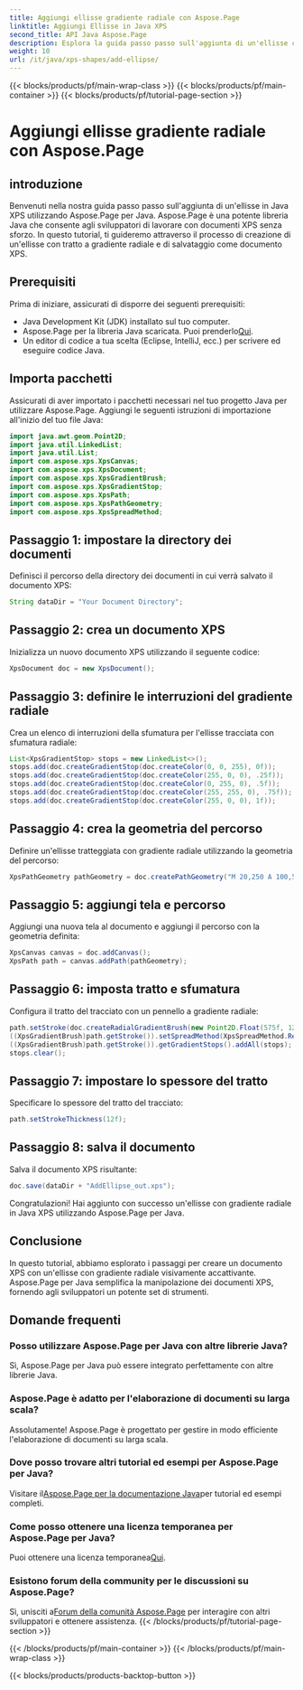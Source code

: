 ```yaml
---
title: Aggiungi ellisse gradiente radiale con Aspose.Page
linktitle: Aggiungi Ellisse in Java XPS
second_title: API Java Aspose.Page
description: Esplora la guida passo passo sull'aggiunta di un'ellisse con gradiente radiale in Java XPS utilizzando Aspose.Page per Java. Migliora la creazione dei tuoi documenti senza sforzo.
weight: 10
url: /it/java/xps-shapes/add-ellipse/
---
```


{{< blocks/products/pf/main-wrap-class >}}
{{< blocks/products/pf/main-container >}}
{{< blocks/products/pf/tutorial-page-section >}}

# Aggiungi ellisse gradiente radiale con Aspose.Page

## introduzione
Benvenuti nella nostra guida passo passo sull'aggiunta di un'ellisse in Java XPS utilizzando Aspose.Page per Java. Aspose.Page è una potente libreria Java che consente agli sviluppatori di lavorare con documenti XPS senza sforzo. In questo tutorial, ti guideremo attraverso il processo di creazione di un'ellisse con tratto a gradiente radiale e di salvataggio come documento XPS.
## Prerequisiti
Prima di iniziare, assicurati di disporre dei seguenti prerequisiti:
- Java Development Kit (JDK) installato sul tuo computer.
-  Aspose.Page per la libreria Java scaricata. Puoi prenderlo[Qui](https://releases.aspose.com/page/java/).
- Un editor di codice a tua scelta (Eclipse, IntelliJ, ecc.) per scrivere ed eseguire codice Java.
## Importa pacchetti
Assicurati di aver importato i pacchetti necessari nel tuo progetto Java per utilizzare Aspose.Page. Aggiungi le seguenti istruzioni di importazione all'inizio del tuo file Java:
```java
import java.awt.geom.Point2D;
import java.util.LinkedList;
import java.util.List;
import com.aspose.xps.XpsCanvas;
import com.aspose.xps.XpsDocument;
import com.aspose.xps.XpsGradientBrush;
import com.aspose.xps.XpsGradientStop;
import com.aspose.xps.XpsPath;
import com.aspose.xps.XpsPathGeometry;
import com.aspose.xps.XpsSpreadMethod;
```
## Passaggio 1: impostare la directory dei documenti
Definisci il percorso della directory dei documenti in cui verrà salvato il documento XPS:
```java
String dataDir = "Your Document Directory";
```
## Passaggio 2: crea un documento XPS
Inizializza un nuovo documento XPS utilizzando il seguente codice:
```java
XpsDocument doc = new XpsDocument();
```
## Passaggio 3: definire le interruzioni del gradiente radiale
Crea un elenco di interruzioni della sfumatura per l'ellisse tracciata con sfumatura radiale:
```java
List<XpsGradientStop> stops = new LinkedList<>();
stops.add(doc.createGradientStop(doc.createColor(0, 0, 255), 0f));
stops.add(doc.createGradientStop(doc.createColor(255, 0, 0), .25f));
stops.add(doc.createGradientStop(doc.createColor(0, 255, 0), .5f));
stops.add(doc.createGradientStop(doc.createColor(255, 255, 0), .75f));
stops.add(doc.createGradientStop(doc.createColor(255, 0, 0), 1f));
```
## Passaggio 4: crea la geometria del percorso
Definire un'ellisse tratteggiata con gradiente radiale utilizzando la geometria del percorso:
```java
XpsPathGeometry pathGeometry = doc.createPathGeometry("M 20,250 A 100,50 0 1 1 220,250 100,50 0 1 1 20,250");
```
## Passaggio 5: aggiungi tela e percorso
Aggiungi una nuova tela al documento e aggiungi il percorso con la geometria definita:
```java
XpsCanvas canvas = doc.addCanvas();
XpsPath path = canvas.addPath(pathGeometry);
```
## Passaggio 6: imposta tratto e sfumatura
Configura il tratto del tracciato con un pennello a gradiente radiale:
```java
path.setStroke(doc.createRadialGradientBrush(new Point2D.Float(575f, 125f), new Point2D.Float(575f, 100f), 75f, 50f));
((XpsGradientBrush)path.getStroke()).setSpreadMethod(XpsSpreadMethod.Reflect);
((XpsGradientBrush)path.getStroke()).getGradientStops().addAll(stops);
stops.clear();
```
## Passaggio 7: impostare lo spessore del tratto
Specificare lo spessore del tratto del tracciato:
```java
path.setStrokeThickness(12f);
```
## Passaggio 8: salva il documento
Salva il documento XPS risultante:
```java
doc.save(dataDir + "AddEllipse_out.xps");
```
Congratulazioni! Hai aggiunto con successo un'ellisse con gradiente radiale in Java XPS utilizzando Aspose.Page per Java.
## Conclusione
In questo tutorial, abbiamo esplorato i passaggi per creare un documento XPS con un'ellisse con gradiente radiale visivamente accattivante. Aspose.Page per Java semplifica la manipolazione dei documenti XPS, fornendo agli sviluppatori un potente set di strumenti.
## Domande frequenti
### Posso utilizzare Aspose.Page per Java con altre librerie Java?
Sì, Aspose.Page per Java può essere integrato perfettamente con altre librerie Java.
### Aspose.Page è adatto per l'elaborazione di documenti su larga scala?
Assolutamente! Aspose.Page è progettato per gestire in modo efficiente l'elaborazione di documenti su larga scala.
### Dove posso trovare altri tutorial ed esempi per Aspose.Page per Java?
 Visitare il[Aspose.Page per la documentazione Java](https://reference.aspose.com/page/java/)per tutorial ed esempi completi.
### Come posso ottenere una licenza temporanea per Aspose.Page per Java?
 Puoi ottenere una licenza temporanea[Qui](https://purchase.aspose.com/temporary-license/).
### Esistono forum della community per le discussioni su Aspose.Page?
 Sì, unisciti a[Forum della comunità Aspose.Page](https://forum.aspose.com/c/page/39) per interagire con altri sviluppatori e ottenere assistenza.
{{< /blocks/products/pf/tutorial-page-section >}}

{{< /blocks/products/pf/main-container >}}
{{< /blocks/products/pf/main-wrap-class >}}

{{< blocks/products/products-backtop-button >}}
